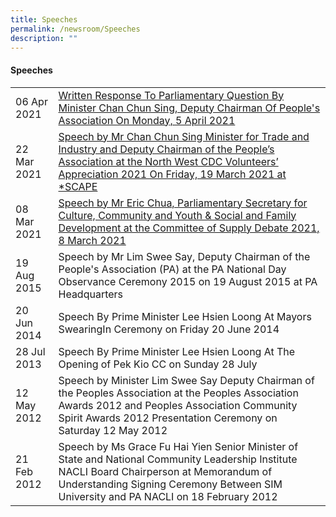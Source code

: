 ```yaml
---
title: Speeches
permalink: /newsroom/Speeches
description: ""
---
```

#### Speeches



|  | | 
| -------- | -------- | 
| 06 Apr 2021     |<a href="/files/NewsRoom/written-response-to-parliamentary-question-by-minister-chan-chun-sing.pdf"> Written Response To Parliamentary Question By Minister Chan Chun Sing, Deputy Chairman Of People's Association On Monday, 5 April 2021</a> | 
| 22 Mar 2021     | <a href="/files/NewsRoom/speech-by-mr-chan-chun-sing-minister-for-trade-and-industr.pdf">Speech by Mr Chan Chun Sing Minister for Trade and Industry and Deputy Chairman of the People’s Association at the North West CDC Volunteers’ Appreciation 2021 On Friday, 19 March 2021 at *SCAPE </a>  | 
| 08 Mar 2021     | <a href="/files/NewsRoom/speech-by-mr-eric-chua-parliamentary-secretary-for-culture-community-and-youth.pdf">Speech by Mr Eric Chua, Parliamentary Secretary for Culture, Community and Youth & Social and Family Development at the Committee of Supply Debate 2021, 8 March 2021</a>  | 
| 19 Aug 2015    | Speech by Mr Lim Swee Say, Deputy Chairman of the People's Association (PA) at the PA National Day Observance Ceremony 2015 on 19 August 2015 at PA Headquarters [](/files/NewsRoom/speech-by-minister-lim-swee-say-deputy-chairman-of-the-peoples-association.pdf)| 
| 20 Jun 2014 | Speech By Prime Minister Lee Hsien Loong At Mayors SwearingIn Ceremony on Friday 20 June 2014 [](/files/NewsRoom/speech-by-prime-minister-lee-hsien-loong-at-mayors-swearingin-ceremony-on-friday-20-june-2014.pdf)   | 
| 28 Jul 2013|  Speech By Prime Minister Lee Hsien Loong At The Opening of Pek Kio CC on Sunday 28 July [](/files/NewsRoom/speech-by-prime-minister-lee-hsien-loong-at-the-opening-of-pek-kio-cc-on-sunday-28-july-2013.pdf)| 
| 12 May 2012    | Speech by Minister Lim Swee Say Deputy Chairman of the Peoples Association at the Peoples Association Awards 2012 and Peoples Association Community Spirit Awards 2012 Presentation Ceremony on Saturday 12 May 2012 [](/files/NewsRoom/speech-by-mr-lim-swee-say-deputy-chairman-of-the-people's-association-(pa).pdf)| 
| 21 Feb 2012 | Speech by Ms Grace Fu Hai Yien Senior Minister of State and National Community Leadership Institute NACLI Board Chairperson at Memorandum of Understanding Signing Ceremony Between SIM University and PA NACLI on 18 February 2012 [](/files/NewsRoom/speech-by-ms-grace-fu-hai-yien-senior-minister-of-state.pdf)   |